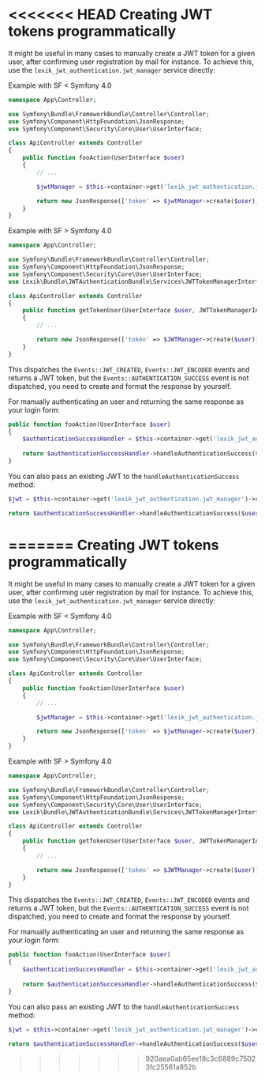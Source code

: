 <<<<<<< HEAD
Creating JWT tokens programmatically
===================================

It might be useful in many cases to manually create a JWT token for a given user, after confirming user registration by mail for instance.
To achieve this, use the `lexik_jwt_authentication.jwt_manager` service directly:

Example with SF < Symfony 4.0 
```php
namespace App\Controller;

use Symfony\Bundle\FrameworkBundle\Controller\Controller;
use Symfony\Component\HttpFoundation\JsonResponse;
use Symfony\Component\Security\Core\User\UserInterface;

class ApiController extends Controller
{
    public function fooAction(UserInterface $user)
    {
        // ...

        $jwtManager = $this->container->get('lexik_jwt_authentication.jwt_manager');

        return new JsonResponse(['token' => $jwtManager->create($user)]);
    }
}
```
Example with SF > Symfony 4.0 
```php
namespace App\Controller;

use Symfony\Bundle\FrameworkBundle\Controller\Controller;
use Symfony\Component\HttpFoundation\JsonResponse;
use Symfony\Component\Security\Core\User\UserInterface;
use Lexik\Bundle\JWTAuthenticationBundle\Services\JWTTokenManagerInterface;

class ApiController extends Controller
{
    public function getTokenUser(UserInterface $user, JWTTokenManagerInterface $JWTManager)
    {
        // ...

        return new JsonResponse(['token' => $JWTManager->create($user)]);
    }
}
```

This dispatches the `Events::JWT_CREATED`, `Events::JWT_ENCODED` events and returns a JWT token, but the `Events::AUTHENTICATION_SUCCESS` event is not dispatched, you need to create and format the response by yourself.

For manually authenticating an user and returning the same response as your login form:

```php
public function fooAction(UserInterface $user)
{    
    $authenticationSuccessHandler = $this->container->get('lexik_jwt_authentication.handler.authentication_success');
    
    return $authenticationSuccessHandler->handleAuthenticationSuccess($user);
}
```

You can also pass an existing JWT to the `handleAuthenticationSuccess` method:

```php
$jwt = $this->container->get('lexik_jwt_authentication.jwt_manager')->create($user);

return $authenticationSuccessHandler->handleAuthenticationSuccess($user, $jwt);
```
=======
Creating JWT tokens programmatically
===================================

It might be useful in many cases to manually create a JWT token for a given user, after confirming user registration by mail for instance.
To achieve this, use the `lexik_jwt_authentication.jwt_manager` service directly:

Example with SF < Symfony 4.0 
```php
namespace App\Controller;

use Symfony\Bundle\FrameworkBundle\Controller\Controller;
use Symfony\Component\HttpFoundation\JsonResponse;
use Symfony\Component\Security\Core\User\UserInterface;

class ApiController extends Controller
{
    public function fooAction(UserInterface $user)
    {
        // ...

        $jwtManager = $this->container->get('lexik_jwt_authentication.jwt_manager');

        return new JsonResponse(['token' => $jwtManager->create($user)]);
    }
}
```
Example with SF > Symfony 4.0 
```php
namespace App\Controller;

use Symfony\Bundle\FrameworkBundle\Controller\Controller;
use Symfony\Component\HttpFoundation\JsonResponse;
use Symfony\Component\Security\Core\User\UserInterface;
use Lexik\Bundle\JWTAuthenticationBundle\Services\JWTTokenManagerInterface;

class ApiController extends Controller
{
    public function getTokenUser(UserInterface $user, JWTTokenManagerInterface $JWTManager)
    {
        // ...

        return new JsonResponse(['token' => $JWTManager->create($user)]);
    }
}
```

This dispatches the `Events::JWT_CREATED`, `Events::JWT_ENCODED` events and returns a JWT token, but the `Events::AUTHENTICATION_SUCCESS` event is not dispatched, you need to create and format the response by yourself.

For manually authenticating an user and returning the same response as your login form:

```php
public function fooAction(UserInterface $user)
{    
    $authenticationSuccessHandler = $this->container->get('lexik_jwt_authentication.handler.authentication_success');
    
    return $authenticationSuccessHandler->handleAuthenticationSuccess($user);
}
```

You can also pass an existing JWT to the `handleAuthenticationSuccess` method:

```php
$jwt = $this->container->get('lexik_jwt_authentication.jwt_manager')->create($user);

return $authenticationSuccessHandler->handleAuthenticationSuccess($user, $jwt);
```
>>>>>>> 920aea0ab65ee18c3c6889c75023fc25561a852b
